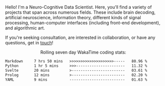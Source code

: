 Hello! I'm a Neuro-Cognitive Data Scientist. Here, you'll find a variety of projects that span across numerous fields. These include brain decoding, artificial neuroscience, information theory, different kinds of signal processing, human-computer interfaces (including front-end development), and algorithmic art. 

If you're seeking consultation, are interested in collaboration, or have any questions, get in <a href='mailto:desk@syrkis.com?subject=Getting%20in%20touch'>touch</a>!

<p align="center">Rolling seven day WakaTime coding stats:</p>
<!--START_SECTION:waka-->

```txt
Markdown     7 hrs 50 mins   >>>>>>>>>>>>>>>>>>>>-----   80.96 %
Python       1 hr 5 mins     >>>----------------------   11.32 %
Svelte       20 mins         >------------------------   03.61 %
Prolog       12 mins         >------------------------   02.20 %
YAML         9 mins          -------------------------   01.63 %
```

<!--END_SECTION:waka-->
